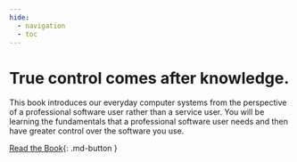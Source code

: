 ```yaml
---
hide:
  - navigation
  - toc
---
```


# True control comes after knowledge.

This book introduces our everyday computer systems from the perspective of a professional software user rather than a service user. You will be learning the fundamentals that a professional software user needs and then have greater control over the software you use.

[Read the Book](/en/data){: .md-button }
